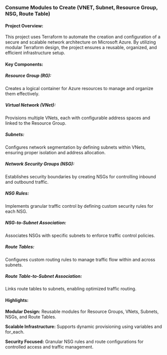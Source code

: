 ### Consume Modules to Create (VNET, Subnet, Resource Group, NSG, Route Table)

#### Project Overview:

This project uses Terraform to automate the creation and configuration of a secure and scalable network architecture on Microsoft Azure. By utilizing modular Terraform design, the project ensures a reusable, organized, and efficient infrastructure setup.

#### Key Components:

##### Resource Group (RG):
Creates a logical container for Azure resources to manage and organize them effectively.

##### Virtual Network (VNet):
Provisions multiple VNets, each with configurable address spaces and linked to the Resource Group.

##### Subnets:
Configures network segmentation by defining subnets within VNets, ensuring proper isolation and address allocation.

##### Network Security Groups (NSG):
Establishes security boundaries by creating NSGs for controlling inbound and outbound traffic.

##### NSG Rules:
Implements granular traffic control by defining custom security rules for each NSG.

##### NSG-to-Subnet Association:
Associates NSGs with specific subnets to enforce traffic control policies.

##### Route Tables:
Configures custom routing rules to manage traffic flow within and across subnets.

##### Route Table-to-Subnet Association:
Links route tables to subnets, enabling optimized traffic routing.

#### Highlights:

<b>Modular Design:</b> Reusable modules for Resource Groups, VNets, Subnets, NSGs, and Route Tables.

<b>Scalable Infrastructure:</b> Supports dynamic provisioning using variables and for_each.

<b>Security Focused:</b> Granular NSG rules and route configurations for controlled access and traffic management.